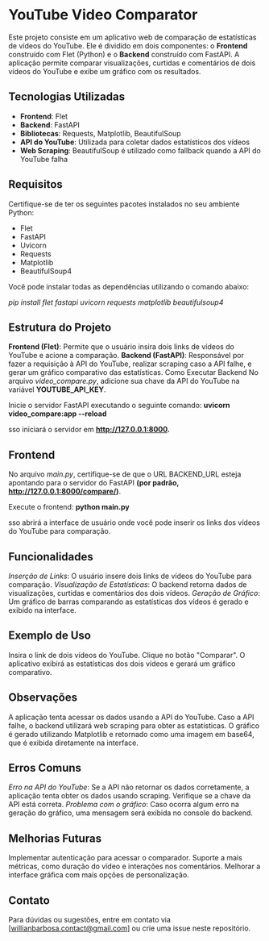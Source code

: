# YouTube Video Comparator

Este projeto consiste em um aplicativo web de comparação de estatísticas de vídeos do YouTube. Ele é dividido em dois componentes: o **Frontend** construído com Flet (Python) e o **Backend** construído com FastAPI. A aplicação permite comparar visualizações, curtidas e comentários de dois vídeos do YouTube e exibe um gráfico com os resultados.

## Tecnologias Utilizadas

- **Frontend**: Flet
- **Backend**: FastAPI
- **Bibliotecas**: Requests, Matplotlib, BeautifulSoup
- **API do YouTube**: Utilizada para coletar dados estatísticos dos vídeos
- **Web Scraping**: BeautifulSoup é utilizado como fallback quando a API do YouTube falha

## Requisitos

Certifique-se de ter os seguintes pacotes instalados no seu ambiente Python:

- Flet
- FastAPI
- Uvicorn
- Requests
- Matplotlib
- BeautifulSoup4

Você pode instalar todas as dependências utilizando o comando abaixo:

*pip install flet fastapi uvicorn requests matplotlib beautifulsoup4*

## Estrutura do Projeto
**Frontend (Flet)**: Permite que o usuário insira dois links de vídeos do YouTube e acione a comparação.
**Backend (FastAPI)**: Responsável por fazer a requisição à API do YouTube, realizar scraping caso a API falhe, e gerar um gráfico comparativo das estatísticas.
Como Executar
Backend
No arquivo *video_compare.py*, adicione sua chave da API do YouTube na variável **YOUTUBE_API_KEY**.

Inicie o servidor FastAPI executando o seguinte comando:
**uvicorn video_compare:app --reload**

sso iniciará o servidor em **http://127.0.0.1:8000.**

## Frontend
No arquivo *main.py*, certifique-se de que o URL BACKEND_URL esteja apontando para o servidor do FastAPI **(por padrão, http://127.0.0.1:8000/compare/)**.

Execute o frontend:
**python main.py**

sso abrirá a interface de usuário onde você pode inserir os links dos vídeos do YouTube para comparação.

## Funcionalidades
*Inserção de Links*: O usuário insere dois links de vídeos do YouTube para comparação.
*Visualização de Estatísticas*: O backend retorna dados de visualizações, curtidas e comentários dos dois vídeos.
*Geração de Gráfico*: Um gráfico de barras comparando as estatísticas dos vídeos é gerado e exibido na interface.

## Exemplo de Uso
Insira o link de dois vídeos do YouTube.
Clique no botão "Comparar".
O aplicativo exibirá as estatísticas dos dois vídeos e gerará um gráfico comparativo.

## Observações
A aplicação tenta acessar os dados usando a API do YouTube. Caso a API falhe, o backend utilizará web scraping para obter as estatísticas.
O gráfico é gerado utilizando Matplotlib e retornado como uma imagem em base64, que é exibida diretamente na interface.

## Erros Comuns
*Erro na API do YouTube*: Se a API não retornar os dados corretamente, a aplicação tenta obter os dados usando scraping. Verifique se a chave da API está correta.
*Problema com o gráfico*: Caso ocorra algum erro na geração do gráfico, uma mensagem será exibida no console do backend.

## Melhorias Futuras
Implementar autenticação para acessar o comparador.
Suporte a mais métricas, como duração do vídeo e interações nos comentários.
Melhorar a interface gráfica com mais opções de personalização.

## Contato
Para dúvidas ou sugestões, entre em contato via [willianbarbosa.contact@gmail.com] ou crie uma issue neste repositório.
